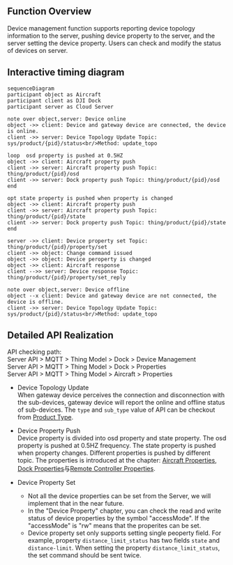 ## Function Overview
Device management function supports reporting device topology information to the server, pushing device property to the server, and the server setting the device property. Users can check and modify the status of devices on server.


## Interactive timing diagram

```mermaid
sequenceDiagram
participant object as Aircraft
participant client as DJI Dock
participant server as Cloud Server

note over object,server: Device online
object ->> client: Device and gateway device are connected, the device is online.
client ->> server: Device Topology Update Topic: sys/product/{pid}/status<br/>Method: update_topo

loop  osd property is pushed at 0.5HZ
object ->> client: Aircraft property push
client ->> server: Aircraft property push Topic: thing/product/{pid}/osd
client ->> server: Dock property push Topic: thing/product/{pid}/osd
end

opt state property is pushed when property is changed
object ->> client: Aircraft property push
client ->> server: Aircraft property push Topic: thing/product/{pid}/state
client ->> server: Dock property push Topic: thing/product/{pid}/state
end

server ->> client: Device property set Topic: thing/product/{pid}/property/set
client ->> object: Change command issued
object ->> object: Device peroperty is changed
object ->> client: Aircraft response
client -->> server: Device response Topic: thing/product/{pid}/property/set_reply

note over object,server: Device offline
object --x client: Device and gateway device are not connected, the device is offline.
client ->> server: Device Topology Update Topic: sys/product/{pid}/status<br/>Method: update_topo

```

## Detailed API Realization

API checking path:<br/>
Server API > MQTT > Thing Model > Dock > Device Management<br/>
Server API > MQTT > Thing Model > Dock > Properties<br/>
Server API > MQTT > Thing Model > Aircraft > Properties

* Device Topology Update<br/>
  When gateway device perceives the connection and disconnection with the sub-devices, gateway device will report the online and offline status of sub-devices. The `type` and `sub_type` value of API can be checkout from [Product Type](https://developer.dji.com/doc/cloud-api-tutorial/en/specification/product-type-enumerate.html).

* Device Property Push<br/>
  Device property is divided into osd property and state property. The osd property is pushed at 0.5HZ frequency. The state property is pushed when property changes. Different properties is pushed by different topic. The properties is introduced at the chapter: [Aircraft Properties](https://developer.dji.com/doc/cloud-api-tutorial/en/server-api-reference/mqtt/thing-model/drone/properties.html), [Dock Properties](https://developer.dji.com/doc/cloud-api-tutorial/en/server-api-reference/mqtt/thing-model/gateway/dock/properties.html)与[Remote Controller Properties](https://developer.dji.com/doc/cloud-api-tutorial/en/server-api-reference/mqtt/thing-model/gateway/remote-controller/properties.html).

* Device Property Set<br/>
  * Not all the device properties can be set from the Server, we will implement that in the near future.
  * In the "Device Property" chapter, you can check the read and write status of device properties by the  symbol "accessMode". If the "accessMode" is "rw" means that the properites can be set.
  * Device property set only supports setting single peoperty field. For example, property `distance_limit_status` has two fields `state` and `distance-limit`. When setting the property `distance_limit_status`, the set command should be sent twice. 
